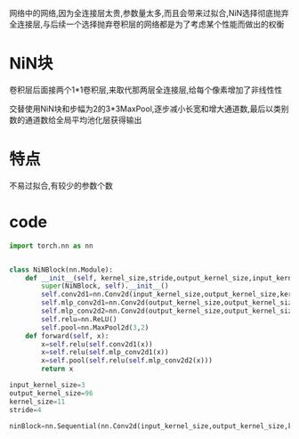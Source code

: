 网络中的网络,因为全连接层太贵,参数量太多,而且会带来过拟合,NiN选择彻底抛弃全连接层,与后续一个选择抛弃卷积层的网络都是为了考虑某个性能而做出的权衡

# NiN块

卷积层后面接两个1*1卷积层,来取代那两层全连接层,给每个像素增加了非线性性



交替使用NiN块和步幅为2的3*3MaxPool,逐步减小长宽和增大通道数,最后以类别数的通道数给全局平均池化层获得输出



# 特点

不易过拟合,有较少的参数个数



# code

```python
import torch.nn as nn


class NiNBlock(nn.Module):
    def __init__(self, kernel_size,stride,output_kernel_size,input_kernel_size):
        super(NiNBlock, self).__init__()
        self.conv2d1=nn.Conv2d(input_kernel_size,output_kernel_size,kernel_size,stride)
        self.mlp_conv2d1=nn.Conv2d(output_kernel_size,output_kernel_size,1)
        self.mlp_conv2d2=nn.Conv2d(output_kernel_size,output_kernel_size,1)
        self.relu=nn.ReLU()
        self.pool=nn.MaxPool2d(3,2)
    def forward(self, x):
        x=self.relu(self.conv2d1(x))
        x=self.relu(self.mlp_conv2d1(x))
        x=self.pool(self.relu(self.mlp_conv2d2(x)))
        return x

input_kernel_size=3
output_kernel_size=96
kernel_size=11
stride=4

ninBlock=nn.Sequential(nn.Conv2d(input_kernel_size,output_kernel_size,kernel_size,stride),nn.ReLU(),nn.Conv2d(output_kernel_size,output_kernel_size,1),nn.ReLU(),nn.Conv2d(output_kernel_size,output_kernel_size,1),nn.ReLU(),nn.MaxPool2d(3,2))
```